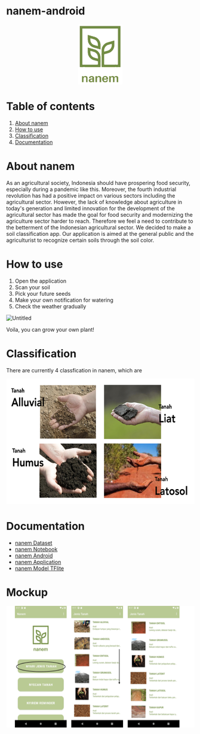 # nanem-android

<p align="center">
<img src="/docs/logo1.png" alt="logo" width="120" height="160">
    
# Table of contents
1. [About nanem](#abt)
2. [How to use](#use)
3. [Classification](#class)
4. [Documentation](#doc)


# About nanem <a name="abt"></a>
As an agricultural society, Indonesia should have prospering food security, especially during a pandemic like this. Moreover, the fourth industrial revolution has had a positive impact on various sectors including the agricultural sector. However, the lack of knowledge about agriculture in today's generation and limited innovation for the development of the agricultural sector has made the goal for food security and modernizing the agriculture sector harder to reach. Therefore we feel a need to contribute to the betterment of the Indonesian agricultural sector. We decided to make a soil classification app. Our application is aimed at the general public and the agriculturist to recognize certain soils through the soil color.

# How to use <a name="use"></a>
1. Open the application
2. Scan your soil
3. Pick your future seeds
4. Make your own notification for watering
5. Check the weather gradually

![Untitled](https://user-images.githubusercontent.com/74973390/120377950-fe365500-c347-11eb-82ce-0bd3c8ed1f25.gif)

Voila, you can grow your own plant!

# Classification <a name="class"></a>
There are currently 4 classfication in nanem, which are

<img src="/docs/tanah github.001.jpeg" alt="tanah" width="600" height="335">
  
# Documentation <a name="doc"></a>
* [nanem Dataset](https://github.com/kimimumemo/nanem/blob/main/nanem_dataset.zip)
* [nanem Notebook](https://github.com/kimimumemo/nanem/blob/main/Nanem_Final.ipynb)
* [nanem Android](https://github.com/kimimumemo/nanem-android.git)
* [nanem Application](https://bit.ly/nanem-app)
* [nanem Model TFlite](https://drive.google.com/file/d/1-3_9XkBYdYPfQVB3K2yMZ2H3592sB-3a/view?usp=sharing)
    

# Mockup <a name="mockup"></a>
<img src="/docs/nanem_gif_brief.gif" alt="tanah" width="550" height="325">
